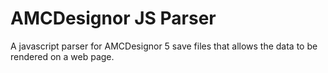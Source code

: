 # AMCDesignor JS Parser

A javascript parser for AMCDesignor 5 save files that allows the data to be rendered on a web page.
